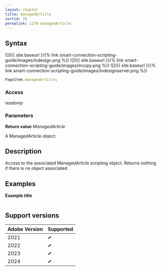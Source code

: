 ```yaml
---
layout: chapter
title: managedArticle
sortid: 78
permalink: 1170-managedArticle
---
```


## Syntax

![]({{ site.baseurl }}{% link smart-connection-scripting-guide/images/indesign.png %}) ![]({{ site.baseurl }}{% link smart-connection-scripting-guide/images/incopy.png %}) ![]({{ site.baseurl }}{% link smart-connection-scripting-guide/images/indesignserver.png %})

```javascript
PageItem.managedArticle;
```

### Access

_readonly_

### Parameters

**Return value** _ManagedArticle_

A ManagedArticle object.

## Description

Access to the associated ManagedArticle scripting object.
Returns nothing if there is no object associated.

## Examples

**Example title**

```javascript

```

## Support versions

| Adobe Version | Supported |
| ------------- | --------- |
| 2021          | ✔         |
| 2022          | ✔         |
| 2023          | ✔         |
| 2024          | ✔         |
